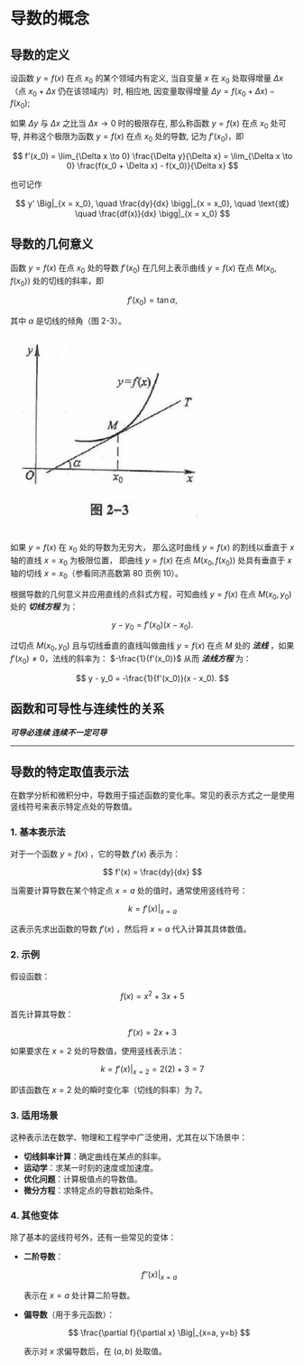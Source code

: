 # 导数的概念

## 导数的定义

设函数 $y = f(x)$ 在点 $x_0$ 的某个领域内有定义, 当自变量 $x$ 在 $x_0$ 处取得增量 $\Delta x$（点 $x_0 + \Delta x$ 仍在该领域内）时, 相应地, 因变量取得增量 $\Delta y = f(x_0 + \Delta x) - f(x_0)$;

如果 $\Delta y$ 与 $\Delta x$ 之比当 $\Delta x \to 0$ 时的极限存在, 那么称函数 $y = f(x)$ 在点 $x_0$ 处可导, 并称这个极限为函数 $y = f(x)$ 在点 $x_0$ 处的导数, 记为 $f'(x_0)$，即

$$
f'(x_0) = \lim_{\Delta x \to 0} \frac{\Delta y}{\Delta x} = \lim_{\Delta x \to 0} \frac{f(x_0 + \Delta x) - f(x_0)}{\Delta x}
$$

也可记作

$$
y' \Big|_{x = x_0}, \quad \frac{dy}{dx} \bigg|_{x = x_0}, \quad \text{或} \quad \frac{df(x)}{dx} \bigg|_{x = x_0}
$$

## 导数的几何意义

<!-- 由第一目切线问题的讨论以及第二目中导数的定义可知： -->
函数 $y = f(x)$ 在点 $x_0$ 处的导数 $f'(x_0)$ 在几何上表示曲线 $y = f(x)$ 在点 $M(x_0, f(x_0))$ 处的切线的斜率，即

$$
f'(x_0) = \tan \alpha,
$$

其中 $\alpha$ 是切线的倾角（图 2-3）。

![导数的几何意义](./images/导数的几何意义.png)

如果 $y = f(x)$ 在 $x_0$ 处的导数为无穷大，
那么这时曲线 $y = f(x)$ 的割线以垂直于 $x$ 轴的直线 $x = x_0$ 为极限位置，
即曲线 $y = f(x)$ 在点 $M(x_0, f(x_0))$ 处具有垂直于 $x$ 轴的切线 $x = x_0$（参看同济高数第 80 页例 10）。

根据导数的几何意义并应用直线的点斜式方程，可知曲线 $y = f(x)$ 在点 $M(x_0, y_0)$ 处的 ***切线方程*** 为：

$$
y - y_0 = f'(x_0)(x - x_0).
$$

过切点 $M(x_0, y_0)$ 且与切线垂直的直线叫做曲线 $y = f(x)$ 在点 $M$ 处的 ***法线*** ，如果 $f'(x_0) \neq 0$，法线的斜率为：
$-\frac{1}{f'(x_0)}$
从而 ***法线方程*** 为：

$$
y - y_0 = -\frac{1}{f'(x_0)}(x - x_0).
$$

## 函数和可导性与连续性的关系

***可导必连续 连续不一定可导***

----------

## 导数的特定取值表示法

在数学分析和微积分中，导数用于描述函数的变化率。常见的表示方式之一是使用竖线符号来表示特定点处的导数值。

### 1. 基本表示法

对于一个函数 $y = f(x)$ ，它的导数 $f'(x)$  表示为：

$$
f'(x) = \frac{dy}{dx}
$$

当需要计算导数在某个特定点 $x = a$  处的值时，通常使用竖线符号：

$$
k = f'(x) \Big|_{x=a}
$$

这表示先求出函数的导数 $f'(x)$ ，然后将 $x = a$  代入计算其具体数值。

### 2. 示例

假设函数：

$$
f(x) = x^2 + 3x + 5
$$

首先计算其导数：

$$
f'(x) = 2x + 3
$$

如果要求在 $x = 2$  处的导数值，使用竖线表示法：

$$
k = f'(x) \Big|_{x=2} = 2(2) + 3 = 7
$$

即该函数在 $x = 2$  处的瞬时变化率（切线的斜率）为 7。

### 3. 适用场景

这种表示法在数学、物理和工程学中广泛使用，尤其在以下场景中：

- **切线斜率计算**：确定曲线在某点的斜率。
- **运动学**：求某一时刻的速度或加速度。
- **优化问题**：计算极值点的导数值。
- **微分方程**：求特定点的导数初始条件。

### 4. 其他变体

除了基本的竖线符号外，还有一些常见的变体：

- **二阶导数**：
  
  $$
  f''(x) \Big|_{x=a}
  $$

  表示在 $x = a$  处计算二阶导数。

- **偏导数**（用于多元函数）：
  
  $$
  \frac{\partial f}{\partial x} \Big|_{x=a, y=b}
  $$  
  
  表示对 $x$  求偏导数后，在 $(a, b)$  处取值。
